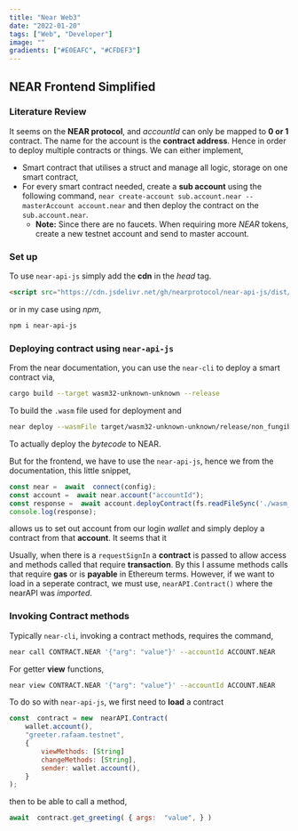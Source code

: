 ```yaml
---
title: "Near Web3"
date: "2022-01-20"
tags: ["Web", "Developer"]
image: ""
gradients: ["#E0EAFC", "#CFDEF3"]
---
```


## NEAR Frontend Simplified

### Literature Review

It seems on the **NEAR protocol**, and *accountId* can only be mapped to **0 or 1** contract. The name for the account is the **contract address**. Hence in order to deploy multiple contracts or things. We can either implement,
- Smart contract that utilises a struct and manage all logic, storage on one smart contract,
- For every smart contract needed, create a **sub account** using the following command, `near create-account sub.account.near --masterAccount account.near` and then deploy the contract on the `sub.account.near`.
	- **Note:** Since there are no faucets. When requiring more *NEAR* tokens, create a new testnet account and send to master account.
 
### Set up
To use `near-api-js` simply add the **cdn** in the *head* tag.
```html
<script src="https://cdn.jsdelivr.net/gh/nearprotocol/near-api-js/dist/near-api-js.js"></script>
```

or in my case using *npm*,
```bash
npm i near-api-js
```

### Deploying contract using `near-api-js`

From the near documentation, you can use the `near-cli` to deploy a smart contract via,
```bash
cargo build --target wasm32-unknown-unknown --release
```
To build the `.wasm` file used for deployment and 
```bash
near deploy --wasmFile target/wasm32-unknown-unknown/release/non_fungible_token.wasm --accountId ACCOUNT.NEAR
```
To actually deploy the *bytecode* to NEAR.

But for the frontend, we have to use the `near-api-js`, hence we from the documentation, this little snippet,
```js
const near =  await  connect(config);  
const account =  await near.account("accountId");  
const response =  await account.deployContract(fs.readFileSync('./wasm_files/status_message.wasm'));  
console.log(response);
```
allows us to set out account from our login *wallet* and simply deploy a contract from that **account**. It seems that it

Usually, when there is a `requestSignIn` a **contract** is passed to allow access and methods called that require **transaction**. By this I assume methods calls that require **gas** or is **payable** in Ethereum terms. However, if we want to load in a seperate contract, we must use, `nearAPI.Contract()` where the nearAPI was *imported*.

### Invoking Contract methods
Typically `near-cli`, invoking a contract methods, requires the command,
```bash
near call CONTRACT.NEAR '{"arg": "value"}' --accountId ACCOUNT.NEAR
```

For getter **view** functions,
```bash
near view CONTRACT.NEAR '{"arg": "value"}' --accountId ACCOUNT.NEAR
```

To do so with `near-api-js`, we first need to **load** a contract
```js
const  contract = new  nearAPI.Contract(
	wallet.account(),
	"greeter.rafaam.testnet", 
	{
		viewMethods: [String]
		changeMethods: [String],
		sender: wallet.account(),
	}
);
```

then to be able to call a method,
```js
await  contract.get_greeting( { args:  "value", } )
```

